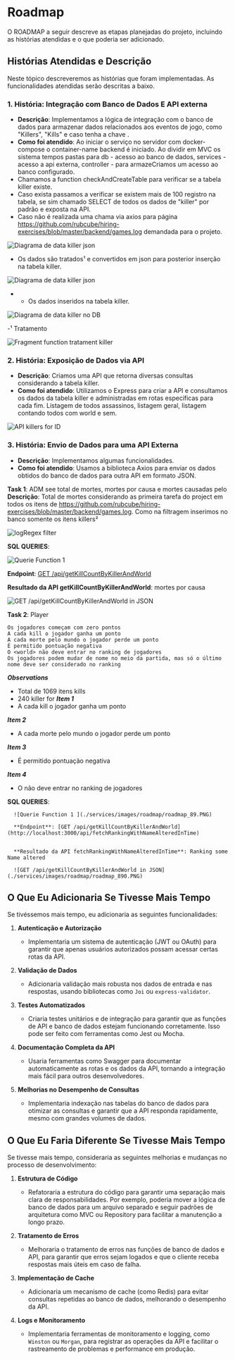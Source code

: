 # Roadmap

O ROADMAP a seguir descreve as etapas planejadas do projeto, incluindo as histórias atendidas e o que poderia ser adicionado.

## Histórias Atendidas e Descrição

Neste tópico descreveremos as histórias que foram implementadas. As funcionalidades atendidas serão descritas a baixo. 

### 1. **História: Integração com Banco de Dados E API externa**
   - **Descrição**: Implementamos a lógica de integração com o banco de dados para armazenar dados relacionados aos eventos de jogo, como "Killers", "Kills" e caso tenha a chave <world>.
   - **Como foi atendido**: Ao iniciar o serviço no servidor com docker-compose o container-name backend é iniciado. Ao dividir em MVC os sistema tempos pastas para db - acesso ao banco de dados, services - acesso a api externa, controller - para armazeCriamos um acesso ao banco configurado.
   - Chamamos a function checkAndCreateTable para verificar se a tabela killer existe. 
   - Caso exista passamos a verificar se existem mais de 100 registro na tabela, se sim chamado SELECT de todos os dados de "killer" por padrão e exposta na API.
   - Caso não é realizada uma chama via axios para página https://github.com/rubcube/hiring-exercises/blob/master/backend/games.log demandada para o projeto. 
   
   ![Diagrama de data killer json ](./services/images/roadmap/roadmap_4.PNG)
   
   - Os dados são tratados¹ e convertidos em json para posterior inserção na tabela killer.
   
   ![Diagrama de data killer json ](./services/images/roadmap/roadmap_2.PNG)
   
   - - Os dados inseridos na tabela killer.
   
   ![Diagrama de data killer no DB ](./services/images/roadmap/roadmap_1.PNG)

   -¹ Tratamento 
   
   ![Fragment function tratament killer ](./services/images/roadmap/roadmap_3.PNG)

### 2. **História: Exposição de Dados via API**
   - **Descrição**: Criamos uma API que retorna diversas consultas considerando a tabela killer.
   - **Como foi atendido**: Utilizamos o Express para criar a API e consultamos os dados da tabela killer e administradas em rotas especificas para cada fim. Listagem de todos assassinos, listagem geral, listagem contando todos com world e sem.
   
   ![API killers for ID ](./services/images/roadmap/roadmap_5.PNG)

### 3. **História: Envio de Dados para uma API Externa**
   - **Descrição**: Implementamos algumas funcionalidades.
   - **Como foi atendido**: Usamos a biblioteca Axios para enviar os dados obtidos do banco de dados para outra API em formato JSON.

   **Task 1**: ADM see total de mortes, mortes por causa e mortes causadas pelo <world>
   **Descrição**: Total de mortes considerando as primeira tarefa do project em todos os itens de https://github.com/rubcube/hiring-exercises/blob/master/backend/games.log. Como na filtragem inserimos no banco somente os itens killers²
   
   ![logRegex filter ](./services/images/roadmap/roadmap_7.1.PNG)
   
   **SQL QUERIES**: 
   
   ![Querie Function 1 ](./services/images/roadmap/roadmap_7.PNG)

   **Endpoint**: [GET /api/getKillCountByKillerAndWorld](http://localhost:3000/api/getKillCountByKillerAndWorld)


   **Resultado da API getKillCountByKillerAndWorld**: mortes por causa

   ![GET /api/getKillCountByKillerAndWorld in JSON](./services/images/roadmap/roadmap_87.PNG)


   **Task 2**: Player <world>
 
   ```
   Os jogadores começam com zero pontos
   A cada kill o jogador ganha um ponto
   A cada morte pelo mundo o jogador perde um ponto
   É permitido pontuação negativa
   O <world> não deve entrar no ranking de jogadores
   Os jogadores podem mudar de nome no meio da partida, mas só o último nome deve ser considerado no ranking
   ```
   ***Observations***
   - Total de 1069 itens kills
   - 240 killer for <world> 
   ***Item 1***
   - A cada kill o jogador ganha um ponto
   
   ***Item 2***
   - A cada morte pelo mundo o jogador perde um ponto
 
   ***Item 3***
   - É permitido pontuação negativa
  
   ***Item  4***
   - O <world> não deve entrar no ranking de jogadores
  
   **SQL QUERIES**: 
      
      ![Querie Function 1 ](./services/images/roadmap/roadmap_89.PNG)

      **Endpoint**: [GET /api/getKillCountByKillerAndWorld](http://localhost:3000/api/fetchRankingWithNameAlteredInTime)


      **Resultado da API fetchRankingWithNameAlteredInTime**: Ranking some Name altered

      ![GET /api/getKillCountByKillerAndWorld in JSON](./services/images/roadmap/roadmap_890.PNG)



## O Que Eu Adicionaria Se Tivesse Mais Tempo

Se tivéssemos mais tempo, eu adicionaria as seguintes funcionalidades:

1. **Autenticação e Autorização**
   - Implementaria um sistema de autenticação (JWT ou OAuth) para garantir que apenas usuários autorizados possam acessar certas rotas da API.

2. **Validação de Dados**
   - Adicionaria validação mais robusta nos dados de entrada e nas respostas, usando bibliotecas como `Joi` ou `express-validator`.

3. **Testes Automatizados**
   - Criaria testes unitários e de integração para garantir que as funções de API e banco de dados estejam funcionando corretamente. Isso pode ser feito com ferramentas como Jest ou Mocha.

4. **Documentação Completa da API**
   - Usaria ferramentas como Swagger para documentar automaticamente as rotas e os dados da API, tornando a integração mais fácil para outros desenvolvedores.

5. **Melhorias no Desempenho de Consultas**
   - Implementaria indexação nas tabelas do banco de dados para otimizar as consultas e garantir que a API responda rapidamente, mesmo com grandes volumes de dados.

## O Que Eu Faria Diferente Se Tivesse Mais Tempo

Se tivesse mais tempo, consideraria as seguintes melhorias e mudanças no processo de desenvolvimento:

1. **Estrutura de Código**
   - Refatoraria a estrutura do código para garantir uma separação mais clara de responsabilidades. Por exemplo, poderia mover a lógica de banco de dados para um arquivo separado e seguir padrões de arquitetura como MVC ou Repository para facilitar a manutenção a longo prazo.

2. **Tratamento de Erros**
   - Melhoraria o tratamento de erros nas funções de banco de dados e API, para garantir que erros sejam logados e que o cliente receba respostas mais úteis em caso de falha.

3. **Implementação de Cache**
   - Adicionaria um mecanismo de cache (como Redis) para evitar consultas repetidas ao banco de dados, melhorando o desempenho da API.

4. **Logs e Monitoramento**
   - Implementaria ferramentas de monitoramento e logging, como `Winston` ou `Morgan`, para registrar as operações da API e facilitar o rastreamento de problemas e performance em produção.
